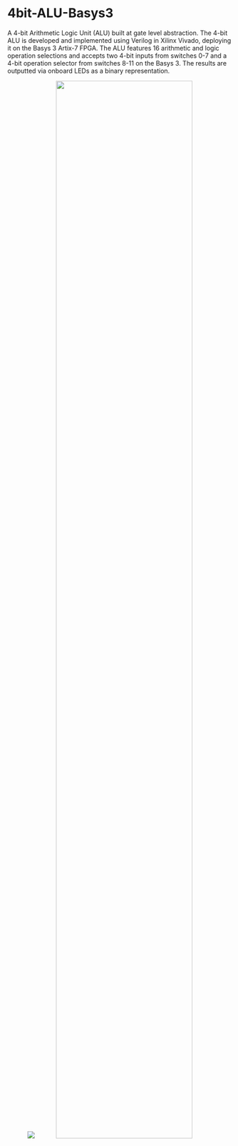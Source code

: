 # 4bit-ALU-Basys3
A 4-bit Arithmetic Logic Unit (ALU) built at gate level abstraction. The 4-bit ALU is developed and implemented using Verilog in Xilinx Vivado, deploying it on the Basys 3 Artix-7 FPGA. The ALU features 16 arithmetic and logic operation selections and accepts two 4-bit inputs from switches 0-7 and a 4-bit operation selector from switches 8-11 on the Basys 3. The results are outputted via onboard LEDs as a binary representation.
<p align = "center">
  <img src="https://github.com/user-attachments/assets/c47646e8-a245-4177-aa36-4af61ead2b3c">
  <img src="https://github.com/user-attachments/assets/7a14a902-9838-4bfc-97cc-8c7d3a499a94" width = "78%" height = "78%">
</p>

